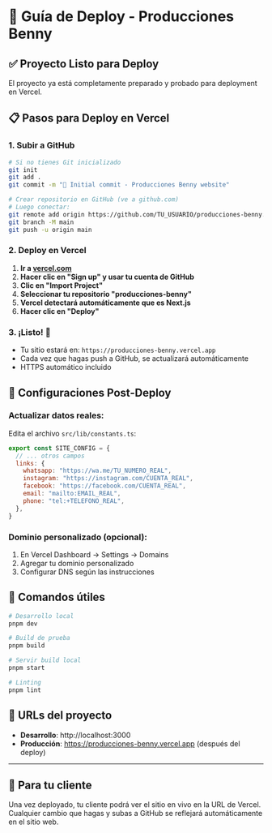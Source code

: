 # 🚀 Guía de Deploy - Producciones Benny

## ✅ Proyecto Listo para Deploy

El proyecto ya está completamente preparado y probado para deployment en Vercel.

## 📋 Pasos para Deploy en Vercel

### 1. Subir a GitHub

```bash
# Si no tienes Git inicializado
git init
git add .
git commit -m "🎉 Initial commit - Producciones Benny website"

# Crear repositorio en GitHub (ve a github.com)
# Luego conectar:
git remote add origin https://github.com/TU_USUARIO/producciones-benny.git
git branch -M main
git push -u origin main
```

### 2. Deploy en Vercel

1. **Ir a [vercel.com](https://vercel.com)**
2. **Hacer clic en "Sign up" y usar tu cuenta de GitHub**
3. **Clic en "Import Project"**
4. **Seleccionar tu repositorio "producciones-benny"**
5. **Vercel detectará automáticamente que es Next.js**
6. **Hacer clic en "Deploy"**

### 3. ¡Listo! 🎉

- Tu sitio estará en: `https://producciones-benny.vercel.app`
- Cada vez que hagas push a GitHub, se actualizará automáticamente
- HTTPS automático incluido

## 📝 Configuraciones Post-Deploy

### Actualizar datos reales:
Edita el archivo `src/lib/constants.ts`:

```javascript
export const SITE_CONFIG = {
  // ... otros campos
  links: {
    whatsapp: "https://wa.me/TU_NUMERO_REAL",
    instagram: "https://instagram.com/CUENTA_REAL",
    facebook: "https://facebook.com/CUENTA_REAL",
    email: "mailto:EMAIL_REAL",
    phone: "tel:+TELEFONO_REAL",
  },
}
```

### Dominio personalizado (opcional):
1. En Vercel Dashboard → Settings → Domains
2. Agregar tu dominio personalizado
3. Configurar DNS según las instrucciones

## 🔧 Comandos útiles

```bash
# Desarrollo local
pnpm dev

# Build de prueba
pnpm build

# Servir build local
pnpm start

# Linting
pnpm lint
```

## 📱 URLs del proyecto

- **Desarrollo**: http://localhost:3000
- **Producción**: https://producciones-benny.vercel.app (después del deploy)

---

## 🎯 Para tu cliente

Una vez deployado, tu cliente podrá ver el sitio en vivo en la URL de Vercel. Cualquier cambio que hagas y subas a GitHub se reflejará automáticamente en el sitio web.